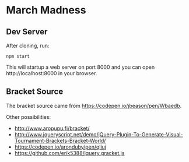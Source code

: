 # March Madness

## Dev Server

After cloning, run:

```
npm start
```

This will startup a web server on port 8000 and you can open http://localhost:8000 in your browser.

## Bracket Source

The bracket source came from https://codepen.io/jbeason/pen/Wbaedb.

Other possibilities:

* http://www.aropupu.fi/bracket/
* http://www.jqueryscript.net/demo/jQuery-Plugin-To-Generate-Visual-Tournament-Brackets-Bracket-World/
* https://codepen.io/aronduby/pen/qliuj
* https://github.com/erik5388/jquery.gracket.js